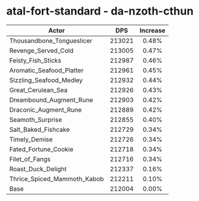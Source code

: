 # atal-fort-standard - da-nzoth-cthun
| Actor | DPS | Increase |
|---|:---:|:---:|
|Thousandbone_Tongueslicer|213021|0.48%|
|Revenge_Served_Cold|213005|0.47%|
|Feisty_Fish_Sticks|212987|0.46%|
|Aromatic_Seafood_Platter|212961|0.45%|
|Sizzling_Seafood_Medley|212932|0.44%|
|Great_Cerulean_Sea|212926|0.43%|
|Dreambound_Augment_Rune|212903|0.42%|
|Draconic_Augment_Rune|212889|0.42%|
|Seamoth_Surprise|212855|0.40%|
|Salt_Baked_Fishcake|212729|0.34%|
|Timely_Demise|212726|0.34%|
|Fated_Fortune_Cookie|212718|0.34%|
|Filet_of_Fangs|212716|0.34%|
|Roast_Duck_Delight|212337|0.16%|
|Thrice_Spiced_Mammoth_Kabob|212211|0.10%|
|Base|212004|0.00%|
